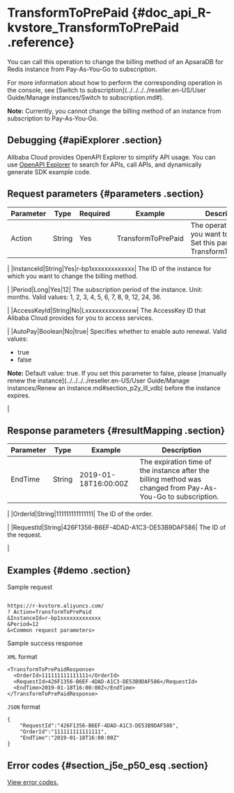 # TransformToPrePaid {#doc_api_R-kvstore_TransformToPrePaid .reference}

You can call this operation to change the billing method of an ApsaraDB for Redis instance from Pay-As-You-Go to subscription.

For more information about how to perform the corresponding operation in the console, see [Switch to subscription](../../../../reseller.en-US/User Guide/Manage instances/Switch to subscription.md#).

**Note:** Currently, you cannot change the billing method of an instance from subscription to Pay-As-You-Go.

## Debugging {#apiExplorer .section}

Alibaba Cloud provides OpenAPI Explorer to simplify API usage. You can use [OpenAPI Explorer](https://api.aliyun.com/#product=R-kvstore&api=TransformToPrePaid) to search for APIs, call APIs, and dynamically generate SDK example code.

## Request parameters {#parameters .section}

|Parameter|Type|Required|Example|Description|
|---------|----|--------|-------|-----------|
|Action|String|Yes|TransformToPrePaid| The operation that you want to perform. Set this parameter to TransformToPrePaid.

 |
|InstanceId|String|Yes|r-bp1xxxxxxxxxxxxx| The ID of the instance for which you want to change the billing method.

 |
|Period|Long|Yes|12| The subscription period of the instance. Unit: months. Valid values: 1, 2, 3, 4, 5, 6, 7, 8, 9, 12, 24, 36.

 |
|AccessKeyId|String|No|Lxxxxxxxxxxxxxxw| The AccessKey ID that Alibaba Cloud provides for you to access services.

 |
|AutoPay|Boolean|No|true| Specifies whether to enable auto renewal. Valid values:

 -   true
-   false

 **Note:** Default value: true. If you set this parameter to false, please [manually renew the instance](../../../../reseller.en-US/User Guide/Manage instances/Renew an instance.md#section_p2y_lll_vdb) before the instance expires.

 |

## Response parameters {#resultMapping .section}

|Parameter|Type|Example|Description|
|---------|----|-------|-----------|
|EndTime|String|2019-01-18T16:00:00Z| The expiration time of the instance after the billing method was changed from Pay-As-You-Go to subscription.

 |
|OrderId|String|111111111111111| The ID of the order.

 |
|RequestId|String|426F1356-B6EF-4DAD-A1C3-DE53B9DAF586| The ID of the request.

 |

## Examples {#demo .section}

Sample request

``` {#request_demo}

https://r-kvstore.aliyuncs.com/
? Action=TransformToPrePaid
&InstanceId=r-bp1xxxxxxxxxxxxx
&Period=12
&<Common request parameters>

```

Sample success response

`XML` format

``` {#xml_return_success_demo}
<TransformToPrePaidResponse>
  <OrderId>111111111111111</OrderId>
  <RequestId>426F1356-B6EF-4DAD-A1C3-DE53B9DAF586</RequestId>
  <EndTime>2019-01-18T16:00:00Z</EndTime>
</TransformToPrePaidResponse>

```

`JSON` format

``` {#json_return_success_demo}
{
	"RequestId":"426F1356-B6EF-4DAD-A1C3-DE53B9DAF586",
	"OrderId":"111111111111111",
	"EndTime":"2019-01-18T16:00:00Z"
}
```

## Error codes {#section_j5e_p50_esq .section}

[View error codes.](https://error-center.aliyun.com/status/product/R-kvstore)

